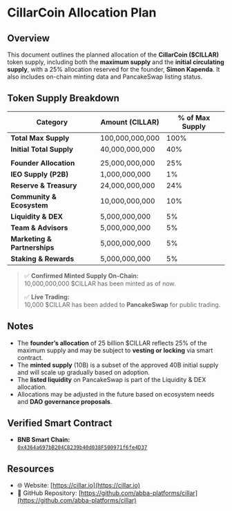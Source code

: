 # CillarCoin Allocation Plan

## Overview

This document outlines the planned allocation of the **CillarCoin ($CILLAR)** token supply, including both the **maximum supply** and the **initial circulating supply**, with a 25% allocation reserved for the founder, **Simon Kapenda**. It also includes on-chain minting data and PancakeSwap listing status.

## Token Supply Breakdown

| **Category**                  | **Amount (CILLAR)**  | **% of Max Supply** |
|------------------------------|----------------------|---------------------|
| **Total Max Supply**         | 100,000,000,000      | 100%                |
| **Initial Total Supply**     | 40,000,000,000       | 40%                 |
|                              |                      |                     |
| **Founder Allocation**       | 25,000,000,000       | 25%                 |
| **IEO Supply (P2B)**         | 1,000,000,000        | 1%                  |
| **Reserve & Treasury**       | 24,000,000,000       | 24%                 |
| **Community & Ecosystem**    | 10,000,000,000       | 10%                 |
| **Liquidity & DEX**          | 5,000,000,000        | 5%                  |
| **Team & Advisors**          | 5,000,000,000        | 5%                  |
| **Marketing & Partnerships** | 5,000,000,000        | 5%                  |
| **Staking & Rewards**        | 5,000,000,000        | 5%                  |

> ✅ **Confirmed Minted Supply On-Chain:**  
> 10,000,000,000 $CILLAR has been minted as of now.  
>  
> ✅ **Live Trading:**  
> 10,000 $CILLAR has been added to **PancakeSwap** for public trading.

## Notes

- The **founder’s allocation** of 25 billion $CILLAR reflects 25% of the maximum supply and may be subject to **vesting or locking** via smart contract.
- The **minted supply** (10B) is a subset of the approved 40B initial supply and will scale up gradually based on adoption.
- The **listed liquidity** on PancakeSwap is part of the Liquidity & DEX allocation.
- Allocations may be adjusted in the future based on ecosystem needs and **DAO governance proposals**.

## Verified Smart Contract

- **BNB Smart Chain:**  
  [`0x4364a697bB204C8239b40d038F500971f6fe4D37`](https://bscscan.com/token/0x4364a697bB204C8239b40d038F500971f6fe4D37)

## Resources

- 🌐 Website: [https://cillar.io](https://cillar.io)  
- 📁 GitHub Repository: [https://github.com/abba-platforms/cillar](https://github.com/abba-platforms/cillar)
